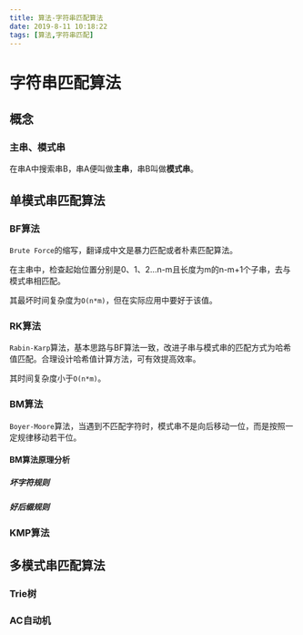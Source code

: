 ```yaml
---
title: 算法-字符串匹配算法
date: 2019-8-11 10:18:22
tags: [算法,字符串匹配]
---
```


# 字符串匹配算法

## 概念

### 主串、模式串

在串A中搜索串B，串A便叫做**主串**，串B叫做**模式串**。

## 单模式串匹配算法

### BF算法

`Brute Force`的缩写，翻译成中文是暴力匹配或者朴素匹配算法。

在主串中，检查起始位置分别是0、1、2...n-m且长度为m的n-m+1个子串，去与模式串相匹配。

其最坏时间复杂度为`O(n*m)`，但在实际应用中要好于该值。

### RK算法

`Rabin-Karp`算法，基本思路与BF算法一致，改进子串与模式串的匹配方式为哈希值匹配。合理设计哈希值计算方法，可有效提高效率。

其时间复杂度小于`O(n*m)`。

### BM算法

`Boyer-Moore`算法，当遇到不匹配字符时，模式串不是向后移动一位，而是按照一定规律移动若干位。

#### BM算法原理分析

##### 坏字符规则

##### 好后缀规则

### KMP算法

## 多模式串匹配算法

### Trie树

### AC自动机
